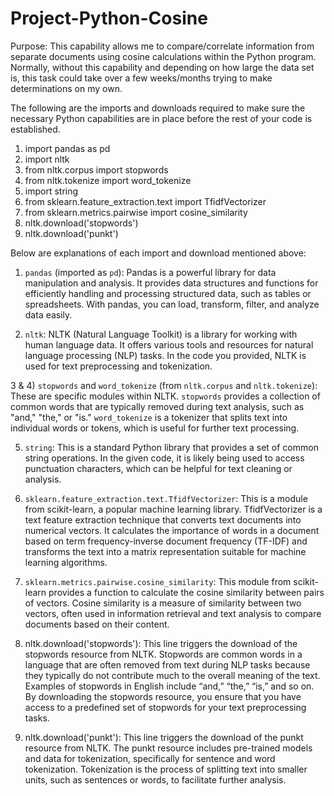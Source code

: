 # Project-Python-Cosine

Purpose: This capability allows me to compare/correlate information from separate documents using cosine calculations within the Python program.
Normally, without this capability and depending on how large the data set is, this task could take over a few weeks/months trying to make determinations on my own.  

The following are the imports and downloads required to make sure the necessary Python capabilities are in place before the rest of your code is established. 
 
1) import pandas as pd
2) import nltk
3) from nltk.corpus import stopwords
4) from nltk.tokenize import word_tokenize
5) import string
6) from sklearn.feature_extraction.text import TfidfVectorizer
7) from sklearn.metrics.pairwise import cosine_similarity
8) nltk.download('stopwords')
9) nltk.download('punkt')

Below are explanations of each import and download mentioned above: 

1) `pandas` (imported as `pd`): Pandas is a powerful library for data manipulation and analysis. It provides data structures and functions for efficiently handling and processing structured data, such as tables or spreadsheets. With pandas, you can load, transform, filter, and analyze data easily.

2) `nltk`: NLTK (Natural Language Toolkit) is a library for working with human language data. It offers various tools and resources for natural language processing (NLP) tasks. In the code you provided, NLTK is used for text preprocessing and tokenization.

3 & 4) `stopwords` and `word_tokenize` (from `nltk.corpus` and `nltk.tokenize`): These are specific modules within NLTK. `stopwords` provides a collection of common words that are typically removed during text analysis, such as "and," "the," or "is." `word_tokenize` is a tokenizer that splits text into individual words or tokens, which is useful for further text processing.

5) `string`: This is a standard Python library that provides a set of common string operations. In the given code, it is likely being used to access punctuation characters, which can be helpful for text cleaning or analysis.

6) `sklearn.feature_extraction.text.TfidfVectorizer`: This is a module from scikit-learn, a popular machine learning library. TfidfVectorizer is a text feature extraction technique that converts text documents into numerical vectors. It calculates the importance of words in a document based on term frequency-inverse document frequency (TF-IDF) and transforms the text into a matrix representation suitable for machine learning algorithms.

7) `sklearn.metrics.pairwise.cosine_similarity`: This module from scikit-learn provides a function to calculate the cosine similarity between pairs of vectors. Cosine similarity is a measure of similarity between two vectors, often used in information retrieval and text analysis to compare documents based on their content.

8) nltk.download('stopwords'): This line triggers the download of the stopwords resource from NLTK. Stopwords are common words in a language that are often removed from text during NLP tasks because they typically do not contribute much to the overall meaning of the text. Examples of stopwords in English include “and,” “the,” “is,” and so on. By downloading the stopwords resource, you ensure that you have access to a predefined set of stopwords for your text preprocessing tasks.

9) nltk.download('punkt'): This line triggers the download of the punkt resource from NLTK. The punkt resource includes pre-trained models and data for tokenization, specifically for sentence and word tokenization. Tokenization is the process of splitting text into smaller units, such as sentences or words, to facilitate further analysis.
